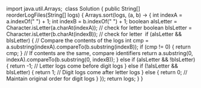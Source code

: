 import java.util.Arrays;
​
class Solution {
public String[] reorderLogFiles(String[] logs) {
Arrays.sort(logs, (a, b) -> {
int indexA = a.indexOf(" ") + 1;
int indexB = b.indexOf(" ") + 1;
boolean aIsLetter = Character.isLetter(a.charAt(indexA)); // check for letter
boolean bIsLetter = Character.isLetter(b.charAt(indexB)); // check for letter
​
if (aIsLetter && bIsLetter) {
// Compare the contents of the logs
int cmp = a.substring(indexA).compareTo(b.substring(indexB));
if (cmp != 0) {
return cmp;
}
// If contents are the same, compare identifiers
return a.substring(0, indexA).compareTo(b.substring(0, indexB));
} else if (aIsLetter && !bIsLetter) {
return -1; // Letter logs come before digit logs
} else if (!aIsLetter && bIsLetter) {
return 1; // Digit logs come after letter logs
} else {
return 0; // Maintain original order for digit logs
}
});
return logs;
}
}
​